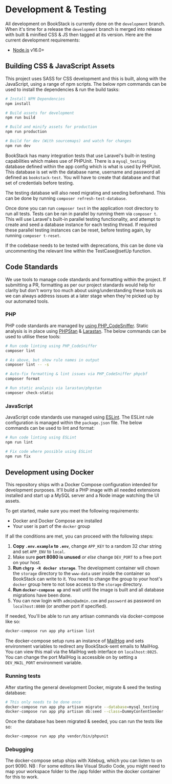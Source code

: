 # Development & Testing

All development on BookStack is currently done on the `development` branch. 
When it's time for a release the `development` branch is merged into release with built & minified CSS & JS then tagged at its version. Here are the current development requirements:

* [Node.js](https://nodejs.org/en/) v16.0+

## Building CSS & JavaScript Assets

This project uses SASS for CSS development and this is built, along with the JavaScript, using a range of npm scripts. The below npm commands can be used to install the dependencies & run the build tasks:

``` bash
# Install NPM Dependencies
npm install

# Build assets for development
npm run build

# Build and minify assets for production
npm run production

# Build for dev (With sourcemaps) and watch for changes
npm run dev
```

BookStack has many integration tests that use Laravel's built-in testing capabilities which makes use of PHPUnit. There is a `mysql_testing` database defined within the app config which is what is used by PHPUnit. This database is set with the database name, username and password all defined as `bookstack-test`. You will have to create that database and that set of credentials before testing.

The testing database will also need migrating and seeding beforehand. This can be done by running `composer refresh-test-database`.

Once done you can run `composer test` in the application root directory to run all tests. Tests can be ran in parallel by running them via `composer t`. This will use Laravel's built-in parallel testing functionality, and attempt to create and seed a database instance for each testing thread. If required these parallel testing instances can be reset, before testing again, by running `composer t-reset`.

If the codebase needs to be tested with deprecations, this can be done via uncommenting the relevant line within the TestCase@setUp function. 

## Code Standards

We use tools to manage code standards and formatting within the project. If submitting a PR, formatting as per our project standards would help for clarity but don't worry too much about using/understanding these tools as we can always address issues at a later stage when they're picked up by our automated tools.

### PHP

PHP code standards are managed by [using PHP_CodeSniffer](https://github.com/squizlabs/PHP_CodeSniffer).
Static analysis is in place using [PHPStan](https://phpstan.org/) & [Larastan](https://github.com/nunomaduro/larastan).
The below commands can be used to utilise these tools:

```bash
# Run code linting using PHP_CodeSniffer
composer lint

# As above, but show rule names in output
composer lint -- -s

# Auto-fix formatting & lint issues via PHP_CodeSniffer phpcbf
composer format

# Run static analysis via larastan/phpstan
composer check-static
```

### JavaScript

JavaScript code standards use managed using [ESLint](https://eslint.org/).
The ESLint rule configuration is managed within the `package.json` file.
The below commands can be used to lint and format:

```bash
# Run code linting using ESLint
npm run lint

# Fix code where possible using ESLint
npm run fix
```

## Development using Docker

This repository ships with a Docker Compose configuration intended for development purposes. It'll build a PHP image with all needed extensions installed and start up a MySQL server and a Node image watching the UI assets.

To get started, make sure you meet the following requirements:

- Docker and Docker Compose are installed
- Your user is part of the `docker` group

If all the conditions are met, you can proceed with the following steps:

1. **Copy `.env.example` to `.env`**, change `APP_KEY` to a random 32 char string and set `APP_ENV` to `local`.
2. Make sure **port 8080 is unused** *or else* change `DEV_PORT` to a free port on your host.
3. **Run `chgrp -R docker storage`**. The development container will chown the `storage` directory to the `www-data` user inside the container so BookStack can write to it. You need to change the group to your host's `docker` group here to not lose access to the `storage` directory.
4. **Run `docker-compose up`** and wait until the image is built and all database migrations have been done.
5. You can now login with `admin@admin.com` and `password` as password on `localhost:8080` (or another port if specified).

If needed, You'll be able to run any artisan commands via docker-compose like so:

```bash
docker-compose run app php artisan list
```

The docker-compose setup runs an instance of [MailHog](https://github.com/mailhog/MailHog) and sets environment variables to redirect any BookStack-sent emails to MailHog. You can view this mail via the MailHog web interface on `localhost:8025`. You can change the port MailHog is accessible on by setting a `DEV_MAIL_PORT` environment variable.

### Running tests

After starting the general development Docker, migrate & seed the testing database:

 ```bash
# This only needs to be done once
docker-compose run app php artisan migrate --database=mysql_testing
docker-compose run app php artisan db:seed --class=DummyContentSeeder --database=mysql_testing
```

Once the database has been migrated & seeded, you can run the tests like so:

 ```bash
docker-compose run app php vendor/bin/phpunit
```

### Debugging

The docker-compose setup ships with Xdebug, which you can listen to on port 9090.
NB : For some editors like Visual Studio Code, you might need to map your workspace folder to the /app folder within the docker container for this to work.
